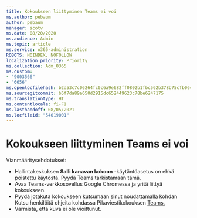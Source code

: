 ```yaml
---
title: Kokoukseen liittyminen Teams ei voi
ms.author: pebaum
author: pebaum
manager: scotv
ms.date: 08/20/2020
ms.audience: Admin
ms.topic: article
ms.service: o365-administration
ROBOTS: NOINDEX, NOFOLLOW
localization_priority: Priority
ms.collection: Adm_O365
ms.custom:
- "9003566"
- "6656"
ms.openlocfilehash: b2d53c7c06264fc0c6a9e682ff0802b1fbc562b378b75cfb06ca330492dfcf22
ms.sourcegitcommit: b5f7da89a650d2915dc652449623c78be6247175
ms.translationtype: HT
ms.contentlocale: fi-FI
ms.lasthandoff: 08/05/2021
ms.locfileid: "54019001"
---
```

# <a name="cant-join-teams-meeting"></a>Kokoukseen liittyminen Teams ei voi

Vianmääritysehdotukset:  

- Hallintakeskuksen  **Salli kanavan kokoon**  -käytäntöasetus on ehkä poistettu käytöstä. Pyydä Teams tarkistamaan tämä.
- Avaa Teams-verkkosovellus Google Chromessa ja yritä liittyä kokoukseen.
- Pyydä jotakuta kokoukseen kutsumaan sinut noudattamalla kohdan Kutsu henkilöitä ohjeita kohdassa Pikaviestikokouksen [Teams.](https://support.microsoft.com/office/start-an-instant-meeting-in-teams-ff95e53f-8231-4739-87fa-00b9723f4ef5)
- Varmista, että kuva ei ole vioittunut.
